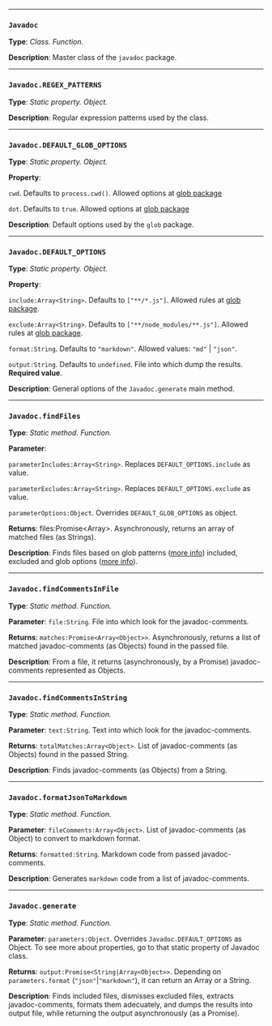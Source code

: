 -----------------

### `Javadoc`


**Type**: *Class. Function.*


**Description**: Master class of the `javadoc` package.



-------------------

### `Javadoc.REGEX_PATTERNS`


**Type**: *Static property. Object.*


**Description**: Regular expression patterns used by the class.



-------------------------

### `Javadoc.DEFAULT_GLOB_OPTIONS`


**Type**: *Static property. Object.*


**Property**: 


`cwd`. Defaults to `process.cwd()`. Allowed options at [glob package](https://www.npmjs.com/package/glob#options)


`dot`. Defaults to `true`. Allowed options at [glob package](https://www.npmjs.com/package/glob#options)


**Description**: Default options used by the `glob` package.



---------------------------

### `Javadoc.DEFAULT_OPTIONS`


**Type**: *Static property. Object.*


**Property**: 


`include:Array<String>`. Defaults to `["**/*.js"]`. Allowed rules at [glob package](https://www.npmjs.com/package/glob).


`exclude:Array<String>`. Defaults to `["**/node_modules/**.js"]`. Allowed rules at [glob package](https://www.npmjs.com/package/glob).


`format:String`. Defaults to `"markdown"`. Allowed values: `"md"` | `"json"`.


`output:String`. Defaults to `undefined`. File into which dump the results. **Required value**.


**Description**: General options of the `Javadoc.generate` main method.



------------------------

### `Javadoc.findFiles`


**Type**: *Static method. Function.*


**Parameter**: 


`parameterIncludes:Array<String>`. Replaces `DEFAULT_OPTIONS.include` as value.


`parameterExcludes:Array<String>`. Replaces `DEFAULT_OPTIONS.exclude` as value.


`parameterOptions:Object`. Overrides `DEFAULT_GLOB_OPTIONS` as object.


**Returns**: files:Promise<Array<String>>. Asynchronously, returns an array of matched files (as Strings).


**Description**: Finds files based on glob patterns ([more info](https://www.npmjs.com/package/glob#usage)) included, excluded and glob options ([more info](https://www.npmjs.com/package/glob#options)).



-------------------------------

### `Javadoc.findCommentsInFile`


**Type**: *Static method. Function.*


**Parameter**: `file:String`. File into which look for the javadoc-comments.


**Returns**: `matches:Promise<Array<Object>>`. Asynchronously, returns a list of matched javadoc-comments (as Objects) found in the passed file.


**Description**: From a file, it returns (asynchronously, by a Promise) javadoc-comments represented as Objects.



--------------------------------

### `Javadoc.findCommentsInString`


**Type**: *Static method. Function.*


**Parameter**: `text:String`. Text into which look for the javadoc-comments.


**Returns**: `totalMatches:Array<Object>`. List of javadoc-comments (as Objects) found in the passed String.


**Description**: Finds javadoc-comments (as Objects) from a String.



-----------------------------------

### `Javadoc.formatJsonToMarkdown`


**Type**: *Static method. Function.*


**Parameter**: `fileComments:Array<Object>`. List of javadoc-comments (as Object) to convert to markdown format.


**Returns**: `formatted:String`. Markdown code from passed javadoc-comments.


**Description**: Generates `markdown` code from a list of javadoc-comments.



-----------------------------------

### `Javadoc.generate`


**Type**: *Static method. Function.*


**Parameter**: `parameters:Object`. Overrides `Javadoc.DEFAULT_OPTIONS` as Object. To see more about properties, go to that static property of Javadoc class.


**Returns**: `output:Promise<String|Array<Object>>`. Depending on `parameters.format` (`"json"`|`"markdown"`), it can return an Array or a String.


**Description**: Finds included files, dismisses excluded files, extracts javadoc-comments, formats them adecuately, and dumps the results into output file, while returning the output asynchronously (as a Promise).


